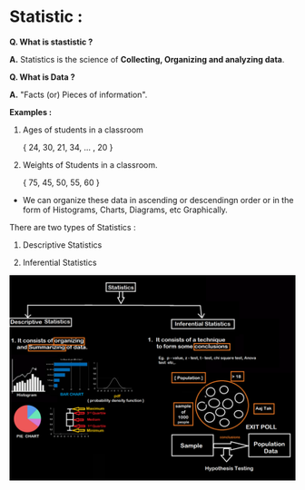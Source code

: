 # Statistic :

**Q. What is stastistic ?**

**A.** Statistics is the science of **Collecting, Organizing and analyzing data**.

**Q. What is Data ?**

**A.** "Facts (or) Pieces of information".

**Examples :**
<br>

1. Ages of students in a classroom

   { 24, 30, 21, 34, ... , 20 }

2. Weights of Students in a classroom.

    { 75, 45, 50, 55, 60 }

- We can organize these data in ascending or descendingn order or in the form of Histograms, Charts, Diagrams, etc Graphically.

There are two types of Statistics :

1. Descriptive Statistics

2. Inferential Statistics

![](./images/img/1_types_of_statistics.png)
